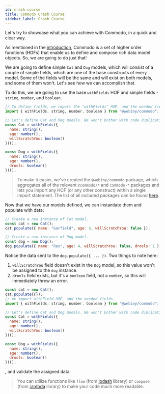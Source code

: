 ```yaml
---
id: crash-course
title: Commodo Crash Course
sidebar_label: Crash Course
---
```


Let's try to showcase what you can achieve with Commodo, in a quick and clear way.

As mentioned in the [introduction](/docs/api-development/commodo/introduction), Commodo is a set of higher order functions (HOFs) that enable us to define and compose rich data model objects. So, we are going to do just that!

We are going to define simple `Cat` and `Dog` models, which will consist of a couple of simple fields, which are one of the base constructs of every model. Some of the fields will be the same and will exist on both models, and some of them won't. Let's see how we can accomplish that.

To do this, we are going to use the base `withFields` HOF and simple fields - `string`, `number`, and `boolean`.

```javascript
// To define fields, we import the "withFields" HOF, and the needed fields.
import { withFields, string, number, boolean } from "@webiny/commodo";

// Let's define Cat and Dog models. We won't bother with code duplication for now.
const Cat = withFields({
  name: string(),
  age: number(),
  willScratchYou: boolean()
})();

const Dog = withFields({
  name: string(),
  age: number(),
  drools: boolean()
})();
```

> To make it easier, we've created the `@webiny/commodo` package, which aggregates all of the relevant `@commodo/*` and `commodo-*` packages and lets you import any HOF (or any other construct) within a single import statement. The list of all included packages can be found [here](/docs/api-development/commodo/packages-list).

Now that we have our models defined, we can instantiate them and populate with data:

```javascript
// Create a new instance of Cat model.
const cat = new Cat();
cat.populate({ name: "Garfield", age: 6, willScratchYou: false });

// Create a new instance of Dog model.
const dog = new Dog();
dog.populate({ name: "Rex", age: 4, willScratchYou: false, drools: 1 });
```

Notice the data sent to the `dog.populate({ ... })`. Two things to note here:
1. `willScratchYou` field doesn't exist in the `Dog` model, so this value won't be assigned to the `dog` instance.
2. `drools` field exists, but it's a `boolean` field, not a `number`, so this will immediately throw an error.

```javascript
const cat = new Cat();
cat.populate({});
// We import withField HOF, and the needed fields.
import { withFields, string, number, boolean } from "@webiny/commodo";

// Let's define Cat and Dog models. We won't bother with code duplication.
const Cat = withFields({
  name: string(),
  age: number(),
  willScratchYou: boolean()
})();

const Dog = withFields({
  name: string(),
  age: number(),
  drools: boolean()
})();
```

, and validate the assigned data.

> You can utilize functions like `flow` (from [lodash](https://lodash.com/docs/4.17.15#flow) library) or `compose` (from [rambda](https://ramdajs.com/docs/#compose) library) to make your code much more readable.
